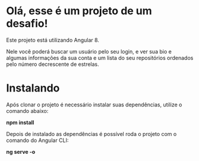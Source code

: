 # Olá, esse é um projeto de um desafio!
Este projeto está utilizando Angular 8.

Nele você poderá buscar um usuário pelo seu login, e ver sua bio e algumas informações da sua conta e um lista do seu repositórios  ordenados pelo número decrescente de estrelas.


# Instalando
Após clonar o projeto é necessário instalar suas dependências, utilize o comando abaixo:

**npm install**

Depois de instalado as dependências é possível roda o projeto com o comando do Angular CLI: 

**ng serve -o**
